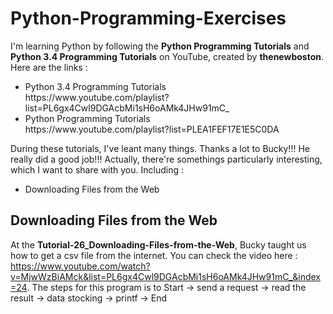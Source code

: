 # Python-Programming-Exercises
I'm learning Python by following the <b>Python Programming Tutorials</b> and <b>Python 3.4 Programming Tutorials</b> on YouTube, created by <b>thenewboston</b>. Here are the links :
<ul>
  <li>Python 3.4 Programming Tutorials <br>https://www.youtube.com/playlist?list=PL6gx4Cwl9DGAcbMi1sH6oAMk4JHw91mC_ </li>
  <li>Python Programming Tutorials <br>https://www.youtube.com/playlist?list=PLEA1FEF17E1E5C0DA </li>
</ul>
During these tutorials, I've leant many things. Thanks a lot to Bucky!!! He really did a good job!!! Actually, there're somethings particularly interesting, which I want to share with you. Including : 
<ul>
  <li>Downloading Files from the Web</li>
</ul>

## Downloading Files from the Web
At the <b>Tutorial-26_Downloading-Files-from-the-Web</b>, Bucky taught us how to get a csv file from the internet. You can check the video here : https://www.youtube.com/watch?v=MjwWzBiAMck&list=PL6gx4Cwl9DGAcbMi1sH6oAMk4JHw91mC_&index=24. The steps for this program is to Start -> send a request -> read the result -> data stocking -> printf -> End


